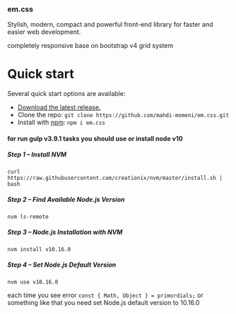 ### em.css

Stylish, modern, compact and powerful front-end library for faster and easier web development. 

completely responsive base on bootstrap v4 grid system

# Quick start

Several quick start options are available:

- [Download the latest release.](https://github.com/mahdi-momeni/em.css/archive/master.zip)
- Clone the repo: `git clone https://github.com/mahdi-momeni/em.css.git`
- Install with [npm](https://www.npmjs.com/): `npm i em.css`



#### for run gulp v3.9.1 tasks you should use or install node v10



##### Step 1 – Install NVM

` curl https://raw.githubusercontent.com/creationix/nvm/master/install.sh | bash ` 



##### Step 2 – Find Available Node.js Version

`nvm ls-remote`



##### Step 3 – Node.js Installation with NVM

`nvm install v10.16.0`



##### Step 4 – Set Node.js Default Version

`nvm use v10.16.0`



each time you see error `const { Math, Object } = primordials;` or something like that you need set Node.js default version to 10.16.0

